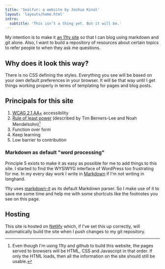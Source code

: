```yaml
---
title: 'Sealfur: a website by Joshua Kinal'
layout: 'layouts/home.html'
intro:
  subtitle: 'This isn’t a thing yet. But it will be.'
---
```


My intention is to make it [an 11ty site](https://www.11ty.dev/) so that I can blog using markdown and git alone. Also, I want to build a repository of resources about certain topics to refer people to when they ask me questions.

## Why does it look this way?

There is no CSS defining the styles. Everything you see will be based on your own default preferences in your browser. It will be that way until I get things working properly in terms of templating for pages and blog posts.

## Principals for this site

1. [WCAG 2.1 AA+](https://www.w3.org/WAI/WCAG21/quickref/) accessibility
2. [Rule of least power](https://www.w3.org/2001/tag/doc/leastPower.html) (described by Tim Berners-Lee and Noah Mendelsohn)[^1]
3. Function over form
4. Keep learning
5. Low barrier to contribution

### Markdown as default "word processing"

Principle 5 exists to make it as easy as possible for me to add things to this site. I started to find the WYSIWYG interface of WordPress too frustrating for me. In my every day work I write in [Markdown](https://daringfireball.net/projects/markdown/) if I'm not writing in longhand.

11ty uses [markdown-it](https://markdown-it.github.io/) as its default Markdown parser. So I make use of it to save me some time and help me with some shortcuts like the footnotes you see on this page.

## Hosting

This site is hosted on [Netlify](https://www.netlify.com/) which, if I've set this up correctly, will automatically build the site when I push changes to my git repository.

[^1]: Even though I'm using 11ty and github to build this website, the pages served to browsers will be HTML, CSS and Javascript in that order. If only the HTML loads, then all the information on the site should still be usable.

